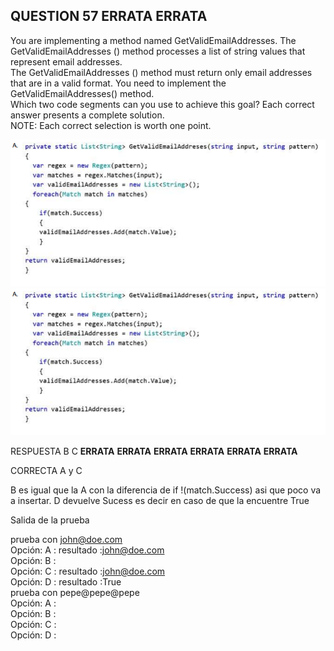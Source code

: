 ## QUESTION 57 __ERRATA__ __ERRATA__ 

You are implementing a method named GetValidEmailAddresses. The GetValidEmailAddresses ()
method processes a list of string values that represent email addresses.  
The GetValidEmailAddresses () method must return only email addresses that are in a valid format.
You need to implement the GetValidEmailAddresses() method.  
Which two code segments can you use to achieve this goal? Each correct answer presents a complete
solution.  
NOTE: Each correct selection is worth one point.  


![c1](c1.PNG)
![c2](c1.PNG)

RESPUESTA B C __ERRATA__ __ERRATA__ __ERRATA__ __ERRATA__ __ERRATA__ __ERRATA__

CORRECTA A y C

B es igual que la A con la diferencia de if !(match.Success) asi que poco va a insertar.
D devuelve Sucess es decir en caso de que la encuentre True

Salida de la prueba

prueba con john@doe.com  
Opción: A    :   resultado :john@doe.com  
Opción: B    :     
Opción: C    :   resultado :john@doe.com  
Opción: D    :   resultado :True  
prueba con pepe@pepe@pepe  
Opción: A    :     
Opción: B    :     
Opción: C    :     
Opción: D    :  

